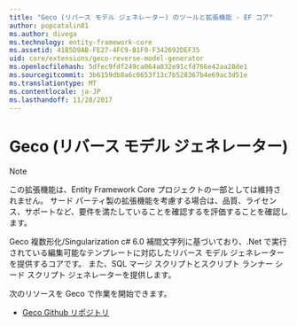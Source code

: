 ```yaml
---
title: "Geco (リバース モデル ジェネレーター) のツールと拡張機能 - EF コア"
author: popcatalin81
ms.author: divega
ms.technology: entity-framework-core
ms.assetid: 41B5D9AB-FE27-4FC9-B1F0-F342692DEF35
uid: core/extensions/geco-reverse-model-generator
ms.openlocfilehash: 5dfec9fdf249ca064a832e91cfd766e42aa28de1
ms.sourcegitcommit: 3b6159db8a6c0653f13c7b528367b4e69ac3d51e
ms.translationtype: MT
ms.contentlocale: ja-JP
ms.lasthandoff: 11/28/2017
---
```

# <a name="geco-reverse-model-generator"></a>Geco (リバース モデル ジェネレーター)

> [!NOTE]  
> この拡張機能は、Entity Framework Core プロジェクトの一部としては維持されません。 サード パーティ製の拡張機能を考慮する場合は、品質、ライセンス、サポートなど、要件を満たしていることを確認するを評価することを確認します。

Geco 複数形化/Singularization c# 6.0 補間文字列に基づいており、.Net で実行されている編集可能なテンプレートに対応したリバース モデル ジェネレーターを提供するコアです。 また、SQL マージ スクリプトとスクリプト ランナー シード スクリプト ジェネレーターを提供します。

次のリソースを Geco で作業を開始できます。
* [Geco Github リポジトリ](https://github.com/iQuarc/Geco)
